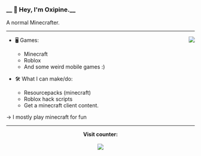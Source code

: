 ### __ 👋 Hey, I'm Oxipine.__ 
A normal Minecrafter.

---

<a href="https://discord.com/users/672030283729469450">
  <img src="https://lanyard-profile-readme.vercel.app/api/672030283729469450?theme=dark&bg=0d1117&animated=true&hideDiscrim=false&borderRadius=30px&idleMessage=A %20me%20fellow%20Minecrafter%20:D" align="right" /></a>

- 🖥️ Games:
  - Minecraft
  - Roblox
  - And some weird mobile games :)

- 🛠 What I can make/do:
  - Resourcepacks (minecraft)
  - Roblox hack scripts
  - Get a minecraft client content.
 
-> I mostly play minecraft for fun


---  

<p align="center"><b> 
  Visit counter:</b><br><br>
  <img src="https://profile-counter.glitch.me/Oxipine/count.svg" />
</p>
